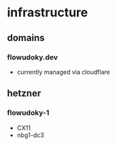 # infrastructure


## domains

### flowudoky.dev
* currently managed via cloudflare


## hetzner
### flowudoky-1
* CX11
* nbg1-dc3
